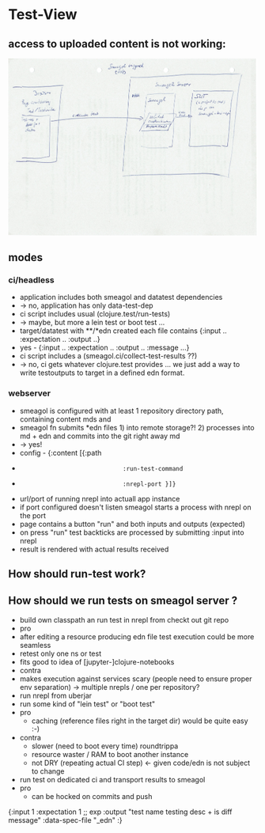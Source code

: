 # Test-View

## access to uploaded content is not working:
![example](content/uploads/SmeagolDrivenTests.jpg)

## modes

### ci/headless

* application includes both smeagol and datatest dependencies 
 * -> no, application has only data-test-dep
* ci script includes usual (clojure.test/run-tests)
 * -> maybe, but more a lein test or boot test ...
* target/datatest with **/*edn created each file contains {:input .. :expectation .. :output ..}
 * yes - {:input .. :expectation .. :output .. :message ...}
* ci script includes a (smeagol.ci/collect-test-results ??)
 * -> no, ci gets whatever clojure.test provides ... we just add a way to write testoutputs to target in a defined edn format.

### webserver

* smeagol is configured with at least 1 repository directory path, containing content mds and 
* smeagol fn submits *edn files 1) into remote storage?! 2) processes into md + edn and commits into the git right away md
 * -> yes!
 * config - {:content [{:path 
 *                                  :run-test-command 
 *                                  :nrepl-port }]}
* url/port of running nrepl into actuall app instance
* if port configured doesn't listen smeagol starts a process with nrepl on the port
* page contains a button "run" and both inputs and outputs (expected)
* on press "run" test backticks  are processed by submitting :input into nrepl
* result is rendered with actual results received

## How should run-test work?

## How should we run tests on smeagol server ?

* build own classpath an run test in nrepl from checkt out git repo
 * pro
  * after editing a resource producing edn file test execution could be more seamless
  * retest only one ns or test
  * fits good to idea of [jupyter-]clojure-notebooks
 * contra
  * makes execution against  services scary (people need to ensure proper env separation) -> multiple nrepls / one per repository?
* run nrepl from uberjar
* run some kind of "lein test" or "boot test"
 * pro
   * caching (reference files right in the target dir) would be quite easy :-)
 * contra 
   * slower (need to boot every time) roundtrippa
   * resource waster / RAM to boot another instance
   * not DRY (repeating actual CI step) <- given code/edn is not subject to change
* run test on dedicated ci and transport results to smeagol
 * pro
   * can be hocked on commits and push

{:input 1
 :expectation 1 ;; exp
 :output "test name testing desc + is diff message" 
 :data-spec-file "_edn"
 :}